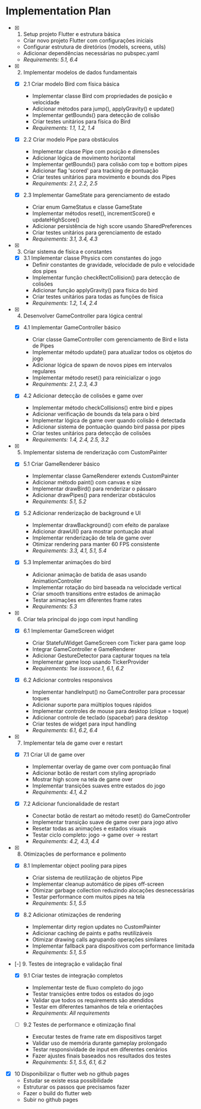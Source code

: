 # Implementation Plan

- [x] 1. Setup projeto Flutter e estrutura básica

  - Criar novo projeto Flutter com configurações iniciais
  - Configurar estrutura de diretórios (models, screens, utils)
  - Adicionar dependências necessárias no pubspec.yaml
  - _Requirements: 5.1, 6.4_

- [x] 2. Implementar modelos de dados fundamentais

  - [x] 2.1 Criar modelo Bird com física básica

    - Implementar classe Bird com propriedades de posição e velocidade
    - Adicionar métodos para jump(), applyGravity() e update()
    - Implementar getBounds() para detecção de colisão
    - Criar testes unitários para física do Bird
    - _Requirements: 1.1, 1.2, 1.4_

  - [x] 2.2 Criar modelo Pipe para obstáculos

    - Implementar classe Pipe com posição e dimensões
    - Adicionar lógica de movimento horizontal
    - Implementar getBounds() para colisão com top e bottom pipes
    - Adicionar flag 'scored' para tracking de pontuação
    - Criar testes unitários para movimento e bounds dos Pipes
    - _Requirements: 2.1, 2.2, 2.5_

  - [x] 2.3 Implementar GameState para gerenciamento de estado
    - Criar enum GameStatus e classe GameState
    - Implementar métodos reset(), incrementScore() e updateHighScore()
    - Adicionar persistência de high score usando SharedPreferences
    - Criar testes unitários para gerenciamento de estado
    - _Requirements: 3.1, 3.4, 4.3_

- [x] 3. Criar sistema de física e constantes

  - [x] 3.1 Implementar classe Physics com constantes do jogo
    - Definir constantes de gravidade, velocidade de pulo e velocidade dos pipes
    - Implementar função checkRectCollision() para detecção de colisões
    - Adicionar função applyGravity() para física do bird
    - Criar testes unitários para todas as funções de física
    - _Requirements: 1.2, 1.4, 2.4_

- [x] 4. Desenvolver GameController para lógica central

  - [x] 4.1 Implementar GameController básico

    - Criar classe GameController com gerenciamento de Bird e lista de Pipes
    - Implementar método update() para atualizar todos os objetos do jogo
    - Adicionar lógica de spawn de novos pipes em intervalos regulares
    - Implementar método reset() para reinicializar o jogo
    - _Requirements: 2.1, 2.3, 4.3_

  - [x] 4.2 Adicionar detecção de colisões e game over
    - Implementar método checkCollisions() entre bird e pipes
    - Adicionar verificação de bounds da tela para o bird
    - Implementar lógica de game over quando colisão é detectada
    - Adicionar sistema de pontuação quando bird passa por pipes
    - Criar testes unitários para detecção de colisões
    - _Requirements: 1.4, 2.4, 2.5, 3.2_

- [x] 5. Implementar sistema de renderização com CustomPainter

  - [x] 5.1 Criar GameRenderer básico

    - Implementar classe GameRenderer extends CustomPainter
    - Adicionar método paint() com canvas e size
    - Implementar drawBird() para renderizar o pássaro
    - Adicionar drawPipes() para renderizar obstáculos
    - _Requirements: 5.1, 5.2_

  - [x] 5.2 Adicionar renderização de background e UI

    - Implementar drawBackground() com efeito de paralaxe
    - Adicionar drawUI() para mostrar pontuação atual
    - Implementar renderização de tela de game over
    - Otimizar rendering para manter 60 FPS consistente
    - _Requirements: 3.3, 4.1, 5.1, 5.4_

  - [x] 5.3 Implementar animações do bird
    - Adicionar animação de batida de asas usando AnimationController
    - Implementar rotação do bird baseada na velocidade vertical
    - Criar smooth transitions entre estados de animação
    - Testar animações em diferentes frame rates
    - _Requirements: 5.3_

- [x] 6. Criar tela principal do jogo com input handling

  - [x] 6.1 Implementar GameScreen widget

    - Criar StatefulWidget GameScreen com Ticker para game loop
    - Integrar GameController e GameRenderer
    - Adicionar GestureDetector para capturar toques na tela
    - Implementar game loop usando TickerProvider
    - _Requirements: 1se isssvoce.1, 6.1, 6.2_

  - [x] 6.2 Adicionar controles responsivos
    - Implementar handleInput() no GameController para processar toques
    - Adicionar suporte para múltiplos toques rápidos
    - Implementar controles de mouse para desktop (clique = toque)
    - Adicionar controle de teclado (spacebar) para desktop
    - Criar testes de widget para input handling
    - _Requirements: 6.1, 6.2, 6.4_

- [x] 7. Implementar tela de game over e restart

  - [x] 7.1 Criar UI de game over

    - Implementar overlay de game over com pontuação final
    - Adicionar botão de restart com styling apropriado
    - Mostrar high score na tela de game over
    - Implementar transições suaves entre estados do jogo
    - _Requirements: 4.1, 4.2_

  - [x] 7.2 Adicionar funcionalidade de restart
    - Conectar botão de restart ao método reset() do GameController
    - Implementar transição suave de game over para jogo ativo
    - Resetar todas as animações e estados visuais
    - Testar ciclo completo: jogo -> game over -> restart
    - _Requirements: 4.2, 4.3, 4.4_

- [x] 8. Otimizações de performance e polimento

  - [x] 8.1 Implementar object pooling para pipes

    - Criar sistema de reutilização de objetos Pipe
    - Implementar cleanup automático de pipes off-screen
    - Otimizar garbage collection reduzindo alocações desnecessárias
    - Testar performance com muitos pipes na tela
    - _Requirements: 5.1, 5.5_

  - [x] 8.2 Adicionar otimizações de rendering
    - Implementar dirty region updates no CustomPainter
    - Adicionar caching de paints e paths reutilizáveis
    - Otimizar drawing calls agrupando operações similares
    - Implementar fallback para dispositivos com performance limitada
    - _Requirements: 5.1, 5.5_

- [-] 9. Testes de integração e validação final

  - [x] 9.1 Criar testes de integração completos

    - Implementar teste de fluxo completo do jogo
    - Testar transições entre todos os estados do jogo
    - Validar que todos os requirements são atendidos
    - Testar em diferentes tamanhos de tela e orientações
    - _Requirements: All requirements_

  - [ ] 9.2 Testes de performance e otimização final
    - Executar testes de frame rate em dispositivos target
    - Validar uso de memória durante gameplay prolongado
    - Testar responsividade de input em diferentes cenários
    - Fazer ajustes finais baseados nos resultados dos testes
    - _Requirements: 5.1, 5.5, 6.1, 6.2_

- [x] 10 Disponibilizar o flutter web no github pages
  - Estudar se existe essa possibilidade
  - Estruturar os passos que precisamos fazer
  - Fazer o build do flutter web
  - Subir no github pages
